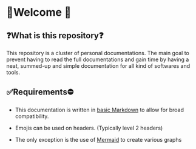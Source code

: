 
# 👋Welcome 👋
## ❓What is this repository❓

This repository is a cluster of personal documentations.
The main goal to prevent having to read the full documentations and gain time by having a neat, summed-up and simple documentation for all kind of softwares and tools.

## ✅Requirements⛔

- This documentation is written in [basic Markdown](https://www.markdownguide.org/basic-syntax/) to allow for broad compatibility.

- Emojis can be used on headers. (Typically level 2 headers)

- The only exception is the use of [Mermaid](https://mermaid.js.org/) to create various graphs